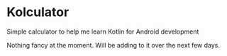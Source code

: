 # Kolculator
Simple calculator to help me learn Kotlin for Android development

Nothing fancy at the moment. Will be adding to it over the next few days.
